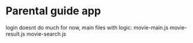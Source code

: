 # Parental guide app

login doesnt do much for now, 
main files with logic:
movie-main.js
movie-result.js 
movie-search.js

